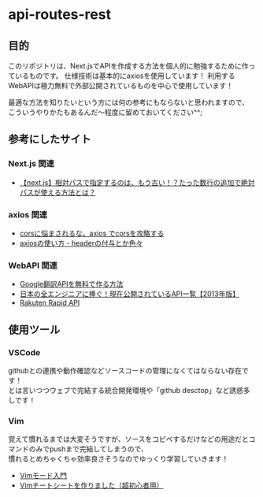 # api-routes-rest

## 目的
このリポジトリは、Next.jsでAPIを作成する方法を個人的に勉強するために作っているものです。
仕様技術は基本的にaxiosを使用しています！
利用するWebAPIは極力無料で外部公開されているものを中心で使用しています！

最適な方法を知りたいという方には何の参考にもならないと思われますので、
こういうやりかたもあるんだ～程度に留めておいてください^^;

## 参考にしたサイト
### Next.js 関連
- [【next.js】相対パスで指定するのは、もう古い！？たった数行の追加で絶対パスが使える方法とは？](https://qiita.com/syu_ikeda/items/06fe4514f5d518a213b8)

### axios 関連
- [corsに悩まされるな。axios でcorsを攻略する](https://qiita.com/inatatsu_csg/items/15f63be00096ec21535e)
- [axiosの使い方 - headerの付与とか色々](https://kawauso-lab.hatenablog.jp/entry/2020/01/18/223711)

### WebAPI 関連
- [Google翻訳APIを無料で作る方法](https://qiita.com/satto_sann/items/be4177360a0bc3691fdf)
- [日本の全エンジニアに捧ぐ！現在公開されているAPI一覧【2013年版】](https://www.find-job.net/startup/api-2013)
- [Rakuten Rapid API](https://api.rakuten.net/)

## 使用ツール
### VSCode
githubとの連携や動作確認などソースコードの管理になくてはならない存在です！  
とは言いつつウェブで完結する統合開発環境や「github desctop」など誘惑多しです！

### Vim
覚えて慣れるまでは大変そうですが、ソースをコピペするだけなどの用途だとコマンドのみでpushまで完結してしまうので、  
慣れるとめちゃくちゃ効率良さそうなのでゆっくり学習していきます！
- [Vimモード入門](https://qiita.com/gorilla0513/items/e8ccb15bfc87e7ed8d5b)
- [Vimチートシートを作りました（超初心者用）](https://qiita.com/hattys2/items/56d973ad4f197b751501)

